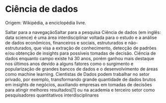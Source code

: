 # Ciência de dados


Origem: Wikipédia, a enciclopédia livre.


Saltar para a navegaçãoSaltar para a pesquisa
Ciência de dados (em inglês: data science) é uma área interdisciplinar voltada para o estudo e a análise de dados econômicos, financeiros 
e sociais, estruturados e não-estruturados, que visa a extração de conhecimento, detecção de padrões e/ou obtenção de insights para 
possíveis tomadas de decisão. Ciência de dados enquanto campo existe há 30 anos, porém ganhou mais destaque nos últimos anos devido a 
alguns fatores como o surgimento e popularização de grandes bancos de dados e o desenvolvimento de áreas como machine learning. 
Cientistas de Dados podem trabalhar no setor privado, por exemplo, transformando grande quantidade de dados brutos em insights de negócios,
auxiliando empresas em tomadas de decisões para atingir melhores resultados[1] ou na academia e terceiro setor como pesquisadores 
quantitativos interdisciplinares
